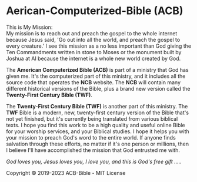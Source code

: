 # Aerican-Computerized-Bible (ACB)

This is My Mission:<br>
My mission is to reach out and preach the gospel to the whole internet because
Jesus said, 'Go out into all the world, and preach the gospel to every creature.'
I see this mission as a no less important than God giving the Ten Commandments written in stone to Moses or the monument built by Joshua at AI because the internet is a whole new world created by God.

The **American Computerized Bible (ACB)** is part of a ministry that God has given me. It's the computerized part of this ministry, and it includes all the source code that operates the **NCB** website. The **NCB** will contain many different historical versions of the Bible, plus a brand new version called the **Twenty-First Century Bible (TWF)**.

The **Twenty-First Century Bible (TWF)** is another part of this ministry. The **TWF** Bible is a modern, new, twenty-first century version of the Bible that's not yet finished, but it's currently being translated from various biblical texts. I hope you find this work to be a high quality and useful online Bible for your worship services, and your Biblical studies. I hope it helps you with your mission to preach God's word to the entire world. If anyone finds salvation through these efforts, no matter if it's one person or millions, then I believe I'll have accomplished the mission that God entrusted me with.

*God loves you, Jesus loves you, I love you, and this is God's free gift .....*

Copyright © 2019-2023 ACB-Bible - MIT License
